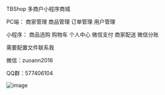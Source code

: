 TBShop
多商户小程序商城

PC端： 商家管理 商品管理 订单管理 用户管理

小程序： 商品选购 购物车 个人中心 微信支付 商家配送 微信分账

需要配置文件联系我

微信：zuoann2016

QQ群：577406104


![image](https://github.com/zuoann301/TBShop/blob/master/wxcode.jpg)
